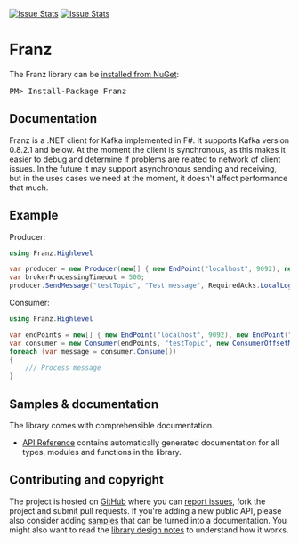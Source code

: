 [![Issue Stats](http://issuestats.com/github/mvno/franz/badge/issue)](http://issuestats.com/github/mvno/franz)
[![Issue Stats](http://issuestats.com/github/mvno/franz/badge/pr)](http://issuestats.com/github/mvno/franz)

Franz
=====

<div class="row">
  <div class="span1"></div>
  <div class="span6">
    <div class="well well-small" id="nuget">
      The Franz library can be <a href="https://nuget.org/packages/Franz">installed from NuGet</a>:
      <pre>PM> Install-Package Franz</pre>
    </div>
  </div>
  <div class="span1"></div>
</div>

Documentation
-------------

Franz is a .NET client for Kafka implemented in F#. It supports Kafka version 0.8.2.1 and below. At the moment the client is synchronous, as this makes it easier to debug and determine if problems are related to network of client issues.
In the future it may support asynchronous sending and receiving, but in the uses cases we need at the moment, it doesn't affect performance that much.

Example
-------

Producer:

```csharp
using Franz.Highlevel

var producer = new Producer(new[] { new EndPoint("localhost", 9092), new EndPoint("localhost", 9093) });
var brokerProcessingTimeout = 500;
producer.SendMessage("testTopic", "Test message", RequiredAcks.LocalLog, brokerProcessingTimeout);
```

Consumer:

```csharp
using Franz.Highlevel

var endPoints = new[] { new EndPoint("localhost", 9092), new EndPoint("localhost", 9093) };
var consumer = new Consumer(endPoints, "testTopic", new ConsumerOffsetManagerV0(endPoints, "testTopic"))
foreach (var message = consumer.Consume())
{
	/// Process message
}
```

Samples & documentation
-----------------------

The library comes with comprehensible documentation. 

 * [API Reference](reference/index.html) contains automatically generated documentation for all types, modules
   and functions in the library.
 
Contributing and copyright
--------------------------

The project is hosted on [GitHub][gh] where you can [report issues][issues], fork 
the project and submit pull requests. If you're adding a new public API, please also 
consider adding [samples][content] that can be turned into a documentation. You might
also want to read the [library design notes][readme] to understand how it works.

  [content]: https://github.com/mvno/Franz/tree/master/docs/content
  [gh]: https://github.com/mvno/Franz
  [issues]: https://github.com/mvno/Franz/issues
  [readme]: https://github.com/mvno/Franz/blob/master/README.md
  [license]: https://github.com/mvno/Franz/blob/master/LICENSE.txt

